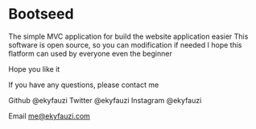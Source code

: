 Bootseed
=======

The simple MVC application for build the website application easier
This software is open source, so you can modification if needed
I hope this flatform can used by everyone even the beginner

Hope you like it

If you have any questions, please contact me

Github @ekyfauzi
Twitter @ekyfauzi
Instagram @ekyfauzi

Email me@ekyfauzi.com
